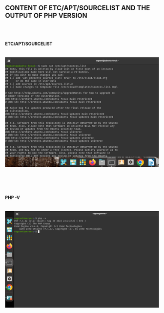 ## CONTENT OF ETC/APT/SOURCELIST AND THE OUTPUT OF PHP VERSION

<br>
<br>

#### ETC/APT/SOURCELIST
<br>
<img src="./exercise5/sourcelists.png">

<br>
<br>
<br>
<br>
<br>


#### PHP -V
<br>
<img src="./exercise5/php-v.png">

